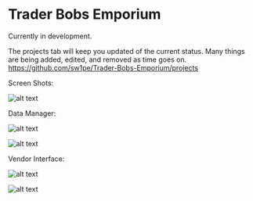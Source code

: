 # Trader Bobs Emporium
Currently in development.

The projects tab will keep you updated of the current status.
Many things are being added, edited, and removed as time goes on.
https://github.com/sw1pe/Trader-Bobs-Emporium/projects

Screen Shots:

![alt text](https://github.com/sw1pe/Trader-Bobs-Emporium/blob/master/Screen%20Shots/login.PNG)

Data Manager:

![alt text](https://github.com/sw1pe/Trader-Bobs-Emporium/blob/master/Screen%20Shots/itemTableSelected.PNG)

![alt text](https://github.com/sw1pe/Trader-Bobs-Emporium/blob/master/Screen%20Shots/accountTable.PNG)

Vendor Interface:

![alt text](https://github.com/sw1pe/Trader-Bobs-Emporium/blob/master/Screen%20Shots/vendor.PNG)

![alt text](https://github.com/sw1pe/Trader-Bobs-Emporium/blob/master/Screen%20Shots/checkoutVendor.PNG)
